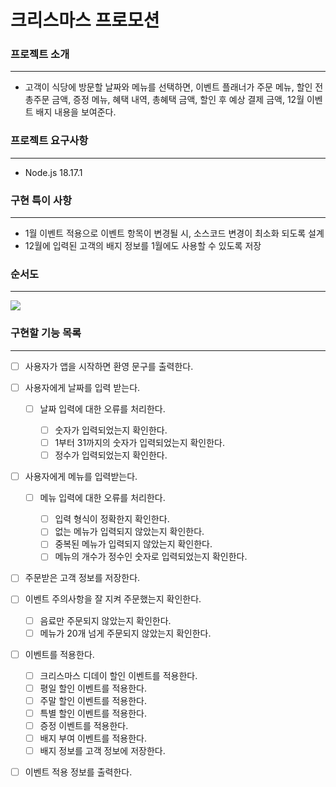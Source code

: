 # 크리스마스 프로모션

### 프로젝트 소개
---
- 고객이 식당에 방문할 날짜와 메뉴를 선택하면, 이벤트 플래너가 주문 메뉴, 할인 전 총주문 금액, 증정 메뉴, 혜택 내역, 총혜택 금액, 할인 후 예상 결제 금액, 12월 이벤트 배지 내용을 보여준다.

### 프로젝트 요구사항
---
- Node.js 18.17.1

### 구현 특이 사항
---
- 1월 이벤트 적용으로 이벤트 항목이 변경될 시, 소스코드 변경이 최소화 되도록 설계
- 12월에 입력된 고객의 배지 정보를 1월에도 사용할 수 있도록 저장

### 순서도
---
![](https://velog.velcdn.com/images/jw0097/post/fea985ce-017c-4aa1-98cb-2df3badce8b5/image.png)


### 구현할 기능 목록

---

- [ ] 사용자가 앱을 시작하면 환영 문구를 출력한다.

- [ ] 사용자에게 날짜를 입력 받는다.

  - [ ] 날짜 입력에 대한 오류를 처리한다.

    - [ ] 숫자가 입력되었는지 확인한다.
    - [ ] 1부터 31까지의 숫자가 입력되었는지 확인한다.
    - [ ] 정수가 입력되었는지 확인한다.

- [ ] 사용자에게 메뉴를 입력받는다.

  - [ ] 메뉴 입력에 대한 오류를 처리한다.

    - [ ] 입력 형식이 정확한지 확인한다.
    - [ ] 없는 메뉴가 입력되지 않았는지 확인한다.
    - [ ] 중복된 메뉴가 입력되지 않았는지 확인한다.
    - [ ] 메뉴의 개수가 정수인 숫자로 입력되었는지 확인한다.

- [ ] 주문받은 고객 정보를 저장한다.

- [ ] 이벤트 주의사항을 잘 지켜 주문했는지 확인한다.

  - [ ] 음료만 주문되지 않았는지 확인한다.
  - [ ] 메뉴가 20개 넘게 주문되지 않았는지 확인한다.

- [ ] 이벤트를 적용한다.

  - [ ] 크리스마스 디데이 할인 이벤트를 적용한다.
  - [ ] 평일 할인 이벤트를 적용한다.
  - [ ] 주말 할인 이벤트를 적용한다.
  - [ ] 특별 할인 이벤트를 적용한다.
  - [ ] 증정 이벤트를 적용한다.
  - [ ] 배지 부여 이벤트를 적용한다.
  - [ ] 배지 정보를 고객 정보에 저장한다.

- [ ] 이벤트 적용 정보를 출력한다.

